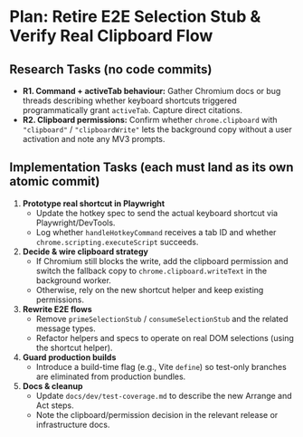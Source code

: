 # Plan: Retire E2E Selection Stub & Verify Real Clipboard Flow

## Research Tasks (no code commits)

- **R1. Command + activeTab behaviour:** Gather Chromium docs or bug
  threads describing whether keyboard shortcuts triggered
  programmatically grant `activeTab`. Capture direct citations.
- **R2. Clipboard permissions:** Confirm whether `chrome.clipboard`
  with `"clipboard"` / `"clipboardWrite"` lets the background copy
  without a user activation and note any MV3 prompts.

## Implementation Tasks (each must land as its own atomic commit)

1. **Prototype real shortcut in Playwright**
   - Update the hotkey spec to send the actual keyboard shortcut via
     Playwright/DevTools.
   - Log whether `handleHotkeyCommand` receives a tab ID and whether
     `chrome.scripting.executeScript` succeeds.
2. **Decide & wire clipboard strategy**
   - If Chromium still blocks the write, add the clipboard permission
     and switch the fallback copy to `chrome.clipboard.writeText` in
     the background worker.
   - Otherwise, rely on the new shortcut helper and keep existing
     permissions.
3. **Rewrite E2E flows**
   - Remove `primeSelectionStub` / `consumeSelectionStub` and the
     related message types.
   - Refactor helpers and specs to operate on real DOM selections
     (using the shortcut helper).
4. **Guard production builds**
   - Introduce a build-time flag (e.g., Vite `define`) so test-only
     branches are eliminated from production bundles.
5. **Docs & cleanup**
   - Update `docs/dev/test-coverage.md` to describe the new Arrange
     and Act steps.
   - Note the clipboard/permission decision in the relevant release
     or infrastructure docs.
